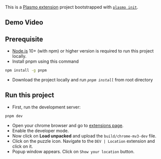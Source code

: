 This is a [Plasmo extension](https://docs.plasmo.com/) project bootstrapped with [`plasmo init`](https://www.npmjs.com/package/plasmo).

## Demo Video

## Prerequisite
- [Node.js](https://nodejs.org/en/) 10+ (with npm) or higher version is required to run
this project locally.
- Install pnpm using this command
```bash
npm install -g pnpm
```
- Download the project locally and run *`pnpm install`* from root directory

## Run this project
- First, run the development server:
```bash
pnpm dev
```

- Open your chrome browser and go to [extensions page](chrome://extensions). 
- Enable the developer mode. 
- Now click on **Load unpacked** and upload the `build/chrome-mv3-dev` file.
- Click on the puzzle icon. Navigate to the `DEV | Location` extension and click on it.
- Popup window appears. Click on `Show your location` button.
